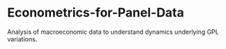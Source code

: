 # Econometrics-for-Panel-Data
Analysis of macroeconomic data to understand dynamics underlying GPL variations.
